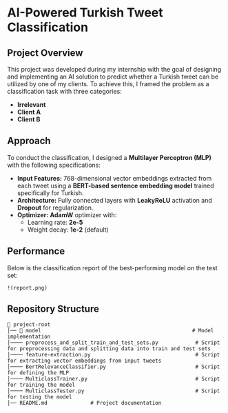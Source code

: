 # AI-Powered Turkish Tweet Classification

## Project Overview

This project was developed during my internship with the goal of designing and implementing an AI solution to predict whether a Turkish tweet can be utilized by one of my clients. To achieve this, I framed the problem as a classification task with three categories:

- **Irrelevant**
- **Client A**
- **Client B**

## Approach

To conduct the classification, I designed a **Multilayer Perceptron (MLP)** with the following specifications:

- **Input Features:** 768-dimensional vector embeddings extracted from each tweet using a **BERT-based sentence embedding model** trained specifically for Turkish.
- **Architecture:** Fully connected layers with **LeakyReLU** activation and **Dropout** for regularization.
- **Optimizer:** **AdamW** optimizer with:
  - Learning rate: **2e-5**
  - Weight decay: **1e-2** (default)

## Performance

Below is the classification report of the best-performing model on the test set:

```
!(report.png)
```

## Repository Structure

```
📂 project-root
│── 📁 model                                                 # Model implementation
│──── preprocess_and_split_train_and_test_sets.py            # Script for preprocessing data and splitting data into train and test sets
│──── feature-extraction.py                                  # Script for extracting vector embeddings from input tweets
│──── BertRelevanceClassifier.py                             # Script for defining the MLP
│──── MulticlassTrainer.py                                   # Script for training the model
│──── MulticlassTester.py                                    # Script for testing the model
│── README.md              # Project documentation
```

